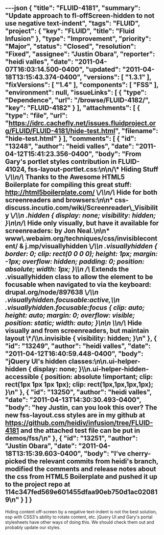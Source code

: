 ---json
{
  "title": "FLUID-4181",
  "summary": "Update approach to fl-offScreen-hidden to not use negative text-indent",
  "tags": "FLUID",
  "project": {
    "key": "FLUID",
    "title": "Fluid Infusion"
  },
  "type": "Improvement",
  "priority": "Major",
  "status": "Closed",
  "resolution": "Fixed",
  "assignee": "Justin Obara",
  "reporter": "heidi valles",
  "date": "2011-04-07T16:03:14.500-0400",
  "updated": "2011-04-18T13:15:43.374-0400",
  "versions": [
    "1.3.1"
  ],
  "fixVersions": [
    "1.4"
  ],
  "components": [
    "FSS"
  ],
  "environment": null,
  "issueLinks": [
    {
      "type": "Dependence",
      "url": "/browse/FLUID-4182/",
      "key": "FLUID-4182"
    }
  ],
  "attachments": [
    {
      "type": "file",
      "url": "https://idrc.cachefly.net/issues.fluidproject.org/FLUID/FLUID-4181/hide-test.html",
      "filename": "hide-test.html"
    }
  ],
  "comments": [
    {
      "id": "13248",
      "author": "heidi valles",
      "date": "2011-04-12T15:41:23.356-0400",
      "body": "From Gary's portlet styles contribution in FLUID-41024, fss-layout-portlet.css:\n\n/\\* Hiding Stuff \\*/\\\n/\\* Thanks to the Awesome HTML5 Boilerplate for compiling this great stuff: <http://html5boilerplate.com/> \\*/\\\n/\\* Hide for both screenreaders and browsers:\n\n* css-discuss.incutio.com/wiki/Screenreader\\_Visibility \\*/\\\n  .hidden { display: none; visibility: hidden; }\n\n/\\* Hide only visually, but have it available for screenreaders: by Jon Neal.\n\n* www\\.webaim.org/techniques/css/invisiblecontent/  &  j.mp/visuallyhidden \\*/\\\n  .visuallyhidden { border: 0; clip: rect(0 0 0 0); height: 1px; margin: -1px; overflow: hidden; padding: 0; position: absolute; width: 1px; }\\\n  /\\* Extends the .visuallyhidden class to allow the element to be focusable when navigated to via the keyboard: drupal.org/node/897638 \\*/\\\n  .visuallyhidden.focusable:active,\\\n  .visuallyhidden.focusable:focus { clip: auto; height: auto; margin: 0; overflow: visible; position: static; width: auto; }\n\n&#x20;\\\n/\\* Hide visually and from screenreaders, but maintain layout \\*/\\\n.invisible { visibility: hidden; }\n"
    },
    {
      "id": "13249",
      "author": "heidi valles",
      "date": "2011-04-12T16:40:59.448-0400",
      "body": "jQuery UI's hidden classes:\n\n.ui-helper-hidden { display: none; }\\\n.ui-helper-hidden-accessible { position: absolute !important; clip: rect(1px 1px 1px 1px); clip: rect(1px,1px,1px,1px); }\n"
    },
    {
      "id": "13250",
      "author": "heidi valles",
      "date": "2011-04-13T14:30:30.493-0400",
      "body": "hey Justin, can you look this over? The new fss-layout.css styles are in my github at <https://github.com/heidiv/infusion/tree/FLUID-4181>  and the attached test file can be put in demos/fss/\n"
    },
    {
      "id": "13251",
      "author": "Justin Obara",
      "date": "2011-04-18T13:15:39.603-0400",
      "body": "I've cherry-picked the relevant commits from heidi's branch, modified the comments and release notes about the css from HTML5 Boilerplate and pushed it up to the project repo at 114c347fed569e601455dfaa90eb750d1ac020819\n"
    }
  ]
}
---
Hiding content off-screen by a negative text-indent is not the best solution, esp with CSS3's ability to rotate content, etc. jQuery UI and Gary's portal stylesheets have other ways of doing this. We should check them out and probably update our styles.

        